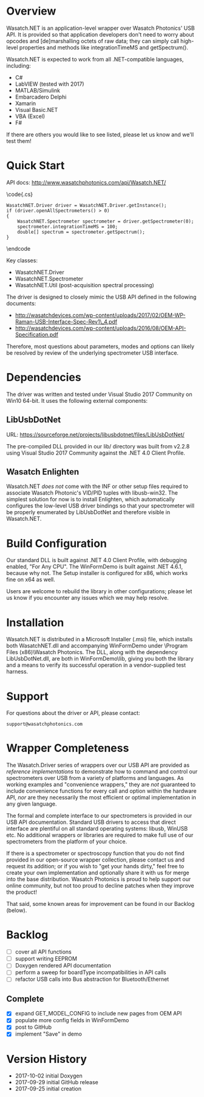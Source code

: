 # Overview

Wasatch.NET is an application-level wrapper over Wasatch Photonics' USB 
API. It is provided so that application developers don't need to worry about
opcodes and [de]marshalling octets of raw data; they can simply call high-level
properties and methods like integrationTimeMS and getSpectrum().

Wasatch.NET is expected to work from all .NET-compatible languages, including:

- C#
- LabVIEW (tested with 2017)
- MATLAB/Simulink
- Embarcadero Delphi
- Xamarin
- Visual Basic.NET
- VBA (Excel)
- F#

If there are others you would like to see listed, please let us know and we'll 
test them!

# Quick Start

API docs: http://www.wasatchphotonics.com/api/Wasatch.NET/

\code{.cs}

    WasatchNET.Driver driver = WasatchNET.Driver.getInstance();
    if (driver.openAllSpectrometers() > 0)
    {
        WasatchNET.Spectrometer spectrometer = driver.getSpectrometer(0);
        spectrometer.integrationTimeMS = 100;
        double[] spectrum = spectrometer.getSpectrum();
    }

\endcode

Key classes:

- WasatchNET.Driver 
- WasatchNET.Spectrometer
- WasatchNET.Util (post-acquisition spectral processing)

The driver is designed to closely mimic the USB API defined in the following 
documents:

- http://wasatchdevices.com/wp-content/uploads/2017/02/OEM-WP-Raman-USB-Interface-Spec-Rev1\_4.pdf
- http://wasatchdevices.com/wp-content/uploads/2016/08/OEM-API-Specification.pdf

Therefore, most questions about parameters, modes and options can likely be
resolved by review of the underlying spectrometer USB interface.

# Dependencies

The driver was written and tested under Visual Studio 2017 Community on Win10 
64-bit. It uses the following external components:

## LibUsbDotNet

URL: https://sourceforge.net/projects/libusbdotnet/files/LibUsbDotNet/

The pre-compiled DLL provided in our lib/ directory was built from v2.2.8 using
Visual Studio 2017 Community against the .NET 4.0 Client Profile.

## Wasatch Enlighten

Wasatch.NET *does not* come with the INF or other setup files required to 
associate Wasatch Photonic's VID/PID tuples with libusb-win32.  The simplest
solution for now is to install Enlighten, which automatically configures the 
low-level USB driver bindings so that your spectrometer will be properly
enumerated by LibUsbDotNet and therefore visible in Wasatch.NET.

# Build Configuration

Our standard DLL is built against .NET 4.0 Client Profile, with debugging 
enabled, "For Any CPU".  The WinFormDemo is built against .NET 4.6.1, because 
why not.  The Setup installer is configured for x86, which works fine on x64 as 
well.

Users are welcome to rebuild the library in other configurations; please let us 
know if you encounter any issues which we may help resolve.

# Installation

Wasatch.NET is distributed in a Microsoft Installer (.msi) file, which installs
both WasatchNET.dll and accompanying WinFormDemo under 
\\Program Files (x86)\\Wasatch Photonics.  The DLL, along with the dependency
LibUsbDotNet.dll, are both in WinFormDemo\\lib, giving you both the library and
a means to verify its successful operation in a vendor-supplied test harness.

# Support

For questions about the driver or API, please contact:

    support@wasatchphotonics.com

# Wrapper Completeness

The Wasatch.Driver series of wrappers over our USB API are provided as
*reference implementations* to demonstrate how to command and control our 
spectrometers over USB from a variety of platforms and languages. As working
examples and "convenience wrappers," they are *not* guaranteed to include
convenience functions for every call and option within the hardware API,
*nor* are they necessarily the most efficient or optimal implementation in any
given language.

The formal and complete interface to our spectrometers is provided in our USB
API documentation. Standard USB drivers to access that direct interface 
are plentiful on all standard operating systems: libusb, WinUSB etc. No 
additional wrappers or libraries are required to make full use of our 
spectrometers from the platform of your choice.

If there is a spectrometer or spectroscopy function that you do not find
provided in our open-source wrapper collection, please contact us and request
its addition; or if you wish to "get your hands dirty," feel free to create
your own implementation and optionally share it with us for merge into the
base distribution. Wasatch Photonics is proud to help support our online 
community, but not too proud to decline patches when they improve the product!

That said, some known areas for improvement can be found in our Backlog 
(below).

# Backlog

- [ ] cover all API functions
- [ ] support writing EEPROM
- [ ] Doxygen rendered API documentation
- [ ] perform a sweep for boardType incompatibilities in API calls
- [ ] refactor USB calls into Bus abstraction for Bluetooth/Ethernet

## Complete

- [x] expand GET\_MODEL\_CONFIG to include new pages from OEM API
- [x] populate more config fields in WinFormDemo
- [x] post to GitHub
- [x] implement "Save" in demo

# Version History

- 2017-10-02 initial Doxygen
- 2017-09-29 initial GitHub release
- 2017-09-25 initial creation
